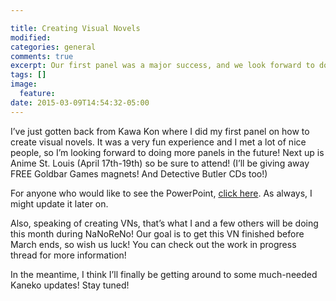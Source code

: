 ```yaml
---

title: Creating Visual Novels
modified:
categories: general
comments: true
excerpt: Our first panel was a major success, and we look forward to doing more.
tags: []
image:
  feature:
date: 2015-03-09T14:54:32-05:00
---
```


I’ve just gotten back from Kawa Kon where I did my first panel on how to create visual novels. It was a very fun experience and I met a lot of nice people, so I’m looking forward to doing more panels in the future! Next up is Anime St. Louis (April 17th-19th) so be sure to attend! (I’ll be giving away FREE Goldbar Games magnets! And Detective Butler CDs too!)

For anyone who would like to see the PowerPoint, [click here](http://play.goldbargames.com/downloads/vn_panel.pdf). As always, I might update it later on.

Also, speaking of creating VNs, that’s what I and a few others will be doing this month during NaNoReNo! Our goal is to get this VN finished before March ends, so wish us luck! You can check out the work in progress thread for more information!

In the meantime, I think I’ll finally be getting around to some much-needed Kaneko updates! Stay tuned!
